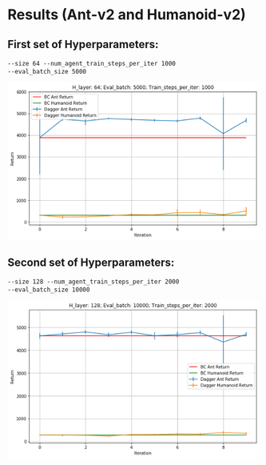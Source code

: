 # Results (Ant-v2 and Humanoid-v2)
## First set of Hyperparameters:
```
--size 64 --num_agent_train_steps_per_iter 1000
--eval_batch_size 5000
```
![Alt text](data/exp1.png?raw=true)

## Second set of Hyperparameters:
```
--size 128 --num_agent_train_steps_per_iter 2000
--eval_batch_size 10000
```
![Alt text](data/exp2.png?raw=true)
